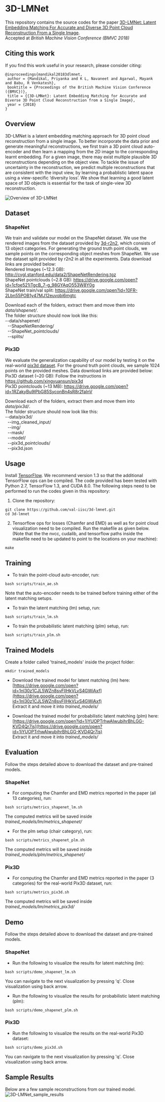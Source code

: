 # 3D-LMNet
This repository contains the source codes for the paper [3D-LMNet: Latent Embedding Matching For Accurate and Diverse 3D Point Cloud Reconstruction From a Single Image](https://arxiv.org/abs/1807.07796).</br>
Accepted at *British Machine Vision Conference (BMVC 2018)*

## Citing this work
If you find this work useful in your research, please consider citing:
```
@inproceedings{mandikal20183dlmnet,
 author = {Mandikal, Priyanka and K L, Navaneet and Agarwal, Mayank and Babu, R Venkatesh},
 booktitle = {Proceedings of the British Machine Vision Conference ({BMVC})},
 title = {{3D-LMNet}: Latent Embedding Matching for Accurate and Diverse 3D Point Cloud Reconstruction from a Single Image},
 year = {2018}
}
```

## Overview
3D-LMNet is a latent embedding matching approach for 3D point cloud reconstruction from a single image. To better incorporate the data prior and generate meaningful reconstructions, we first train a 3D point cloud auto-encoder and then learn a mapping from the 2D image to the corresponding learnt embedding. For a given image, there may exist multiple plausible 3D reconstructions depending on the object view. To tackle the issue of uncertainty in the reconstruction, we predict multiple reconstructions that are consistent with the input view, by learning a probablistic latent space using a view-specific ‘diversity loss’. We show that learning a good latent space of 3D objects is essential for the task of single-view 3D reconstruction.

![Overview of 3D-LMNet](images/approach_overview.png)

## Dataset

### ShapeNet
We train and validate our model on the ShapeNet dataset. We use the rendered images from the dataset provided by <a href="https://github.com/chrischoy/3D-R2N2" target="_blank" >3d-r2n2</a>, which consists of 13 object categories. For generating the ground truth point clouds, we sample points on the corresponding object meshes from ShapeNet. We use the dataset split provided by r2n2 in all the experiments. Data download links are provided below:<br>
Rendered Images (~12.3 GB): http://cvgl.stanford.edu/data2/ShapeNetRendering.tgz <br>
ShapeNet pointclouds (~2.8 GB): https://drive.google.com/open?id=1cfoe521iTgcB_7-g_98GYAqO553W8Y0g <br>
ShapeNet train/val split: https://drive.google.com/open?id=10FR-2Lbn55POB1y47MJ12euvobi6mgtc

Download each of the folders, extract them and move them into *data/shapenet/*.<br>
The folder structure should now look like this:<br>
--data/shapenet/<br>
&nbsp;&nbsp;--ShapeNetRendering/<br>
&nbsp;&nbsp;--ShapeNet_pointclouds/<br>
&nbsp;&nbsp;--splits/<br>

### Pix3D
We evaluate the generalization capability of our model by testing it on the real-world <a href="https://github.com/xingyuansun/pix3d">pix3d dataset</a>. For the ground truth point clouds, we sample 1024 points on the provided meshes. Data download links are provided below:<br>
Pix3D dataset (~20 GB): Follow the instructions in https://github.com/xingyuansun/pix3d <br>
Pix3D pointclouds (~13 MB): https://drive.google.com/open?id=1RZakyBu9lPbG85SyconBn4sR8r2faInV

Download each of the folders, extract them and move them into *data/pix3d/*.<br>
The folder structure should now look like this:<br>
--data/pix3d/<br>
&nbsp;&nbsp;--img_cleaned_input/<br>
&nbsp;&nbsp;--img/<br>
&nbsp;&nbsp;--mask/<br>
&nbsp;&nbsp;--model/<br>
&nbsp;&nbsp;--pix3d_pointclouds/<br>
&nbsp;&nbsp;--pix3d.json<br>

## Usage
Install [TensorFlow](https://www.tensorflow.org/install/). We recommend version 1.3 so that the additional TensorFlow ops can be compiled. The code provided has been tested with Python 2.7, TensorFlow 1.3, and CUDA 8.0. The following steps need to be performed to run the codes given in this repository:

1. Clone the repository:
```shell
git clone https://github.com/val-iisc/3d-lmnet.git
cd 3d-lmnet
```
2. Tensorflow ops for losses (Chamfer and EMD) as well as for point cloud visualization need to be compiled. Run the makefile as given below. (Note that the the nvcc, cudalib, and tensorflow paths inside the makefile need to be updated to point to the locations on your machine):
```shell
make
```

## Training
- To train the point-cloud auto-encoder, run:
```shell
bash scripts/train_ae.sh
```
Note that the auto-encoder needs to be trained before training either of the latent matching setups.

- To train the latent matching (lm) setup, run:
```shell
bash scripts/train_lm.sh
```

- To train the probabilistic latent matching (plm) setup, run:
```shell
bash scripts/train_plm.sh
```

## Trained Models
Create a folder called 'trained_models' inside the project folder:
```
mkdir trained_models
```
- Download the trained model for latent matching (lm) here:<br>
[https://drive.google.com/open?id=1nl30z1CJL5WZn8svFllHkVLvS4GWiAxf](https://drive.google.com/open?id=1nl30z1CJL5WZn8svFllHkVLvS4GWiAxf) <br>
Extract it and move it into *trained_models/*

- Download the trained model for probabilistic latent matching (plm) here:<br>
[https://drive.google.com/open?id=1iYUOPTrhwAIwubihrBhLGG-KVD4Qr7is](https://drive.google.com/open?id=1iYUOPTrhwAIwubihrBhLGG-KVD4Qr7is) <br>
Extract it and move it into *trained_models/*

## Evaluation
Follow the steps detailed above to download the dataset and pre-trained models.

### ShapeNet
- For computing the Chamfer and EMD metrics reported in the paper (all 13 categories), run:
```shell
bash scripts/metrics_shapenet_lm.sh
```
The computed metrics will be saved inside *trained_models/lm/metrics_shapenet/*

- For the plm setup (chair category), run:
```shell
bash scripts/metrics_shapenet_plm.sh
```
The computed metrics will be saved inside *trained_models/plm/metrics_shapenet/*

### Pix3D
- For computing the Chamfer and EMD metrics reported in the paper (3 categories) for the real-world Pix3D dataset, run:
```shell
bash scripts/metrics_pix3d.sh
```
The computed metrics will be saved inside *trained_models/lm/metrics_pix3d/*

## Demo
Follow the steps detailed above to download the dataset and pre-trained models.

###  ShapeNet
- Run the following to visualize the results for latent matching (lm):
```shell
bash scripts/demo_shapenet_lm.sh
```
You can navigate to the next visualization by pressing 'q'. Close visualization using back arrow.

- Run the following to visualize the results for probabilistic latent matching (plm):
```shell
bash scripts/demo_shapenet_plm.sh
```

###  Pix3D
- Run the following to visualize the results on the real-world Pix3D dataset:
```shell
bash scripts/demo_pix3d.sh
```
You can navigate to the next visualization by pressing 'q'. Close visualization using back arrow.
## Sample Results
Below are a few sample reconstructions from our trained model.
![3D-LMNet_sample_results](images/sample_results.png)

